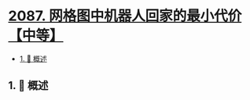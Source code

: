# [2087. 网格图中机器人回家的最小代价【中等】](https://github.com/Tdahuyou/TNotes.leetcode/tree/main/notes/2087.%20%E7%BD%91%E6%A0%BC%E5%9B%BE%E4%B8%AD%E6%9C%BA%E5%99%A8%E4%BA%BA%E5%9B%9E%E5%AE%B6%E7%9A%84%E6%9C%80%E5%B0%8F%E4%BB%A3%E4%BB%B7%E3%80%90%E4%B8%AD%E7%AD%89%E3%80%91)

<!-- region:toc -->

- [1. 📝 概述](#1--概述)

<!-- endregion:toc -->

## 1. 📝 概述
